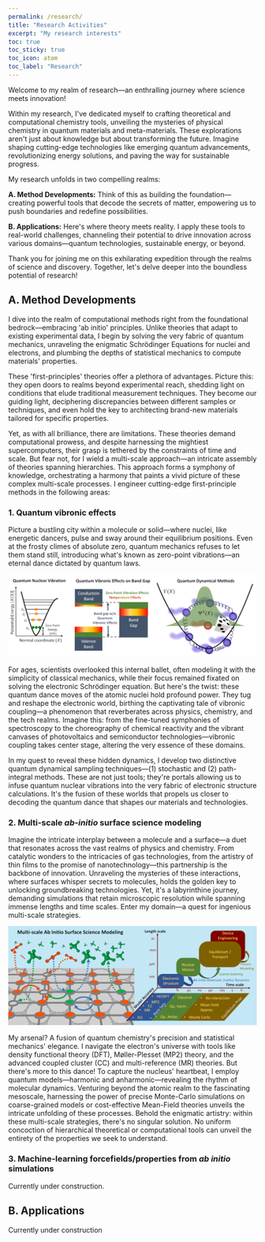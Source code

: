 ```yaml
---
permalink: /research/
title: "Research Activities"
excerpt: "My research interests"
toc: true
toc_sticky: true
toc_icon: atom 
toc_label: "Research"
---
```

Welcome to my realm of research—an enthralling journey where science meets innovation!

Within my research, I've dedicated myself to crafting theoretical and computational chemistry tools, unveiling the mysteries of physical chemistry in quantum materials and meta-materials. These explorations aren't just about knowledge but about transforming the future. Imagine shaping cutting-edge technologies like emerging quantum advancements, revolutionizing energy solutions, and paving the way for sustainable progress.

My research unfolds in two compelling realms:

**A. Method Developments:** Think of this as building the foundation—creating powerful tools that decode the secrets of matter, empowering us to push boundaries and redefine possibilities.

**B. Applications:** Here's where theory meets reality. I apply these tools to real-world challenges, channeling their potential to drive innovation across various domains—quantum technologies, sustainable energy, or beyond.

Thank you for joining me on this exhilarating expedition through the realms of science and discovery. Together, let's delve deeper into the boundless potential of research!

## A. Method Developments
I dive into the realm of computational methods right from the foundational bedrock—embracing 'ab initio' principles. Unlike theories that adapt to existing experimental data, I begin by solving the very fabric of quantum mechanics, unraveling the enigmatic Schrödinger Equations for nuclei and electrons, and plumbing the depths of statistical mechanics to compute materials' properties.
   
These 'first-principles' theories offer a plethora of advantages. Picture this: they open doors to realms beyond experimental reach, shedding light on conditions that elude traditional measurement techniques. They become our guiding light, deciphering discrepancies between different samples or techniques, and even hold the key to architecting brand-new materials tailored for specific properties.

Yet, as with all brilliance, there are limitations. These theories demand computational prowess, and despite harnessing the mightiest supercomputers, their grasp is tethered by the constraints of time and scale. But fear not, for I wield a multi-scale approach—an intricate assembly of theories spanning hierarchies. This approach forms a symphony of knowledge, orchestrating a harmony that paints a vivid picture of these complex multi-scale processes. I engineer cutting-edge first-principle methods in the following areas:

### 1. Quantum vibronic effects

Picture a bustling city within a molecule or solid—where nuclei, like energetic dancers, pulse and sway around their equilibrium positions. Even at the frosty climes of absolute zero, quantum mechanics refuses to let them stand still, introducing what's known as zero-point vibrations—an eternal dance dictated by quantum laws.

![Image](/assets/images/research/Quantum_vibronic_effects.png)

For ages, scientists overlooked this internal ballet, often modeling it with the simplicity of classical mechanics, while their focus remained fixated on solving the electronic Schrödinger equation. But here's the twist: these quantum dance moves of the atomic nuclei hold profound power. They tug and reshape the electronic world, birthing the captivating tale of vibronic coupling—a phenomenon that reverberates across physics, chemistry, and the tech realms. Imagine this: from the fine-tuned symphonies of spectroscopy to the choreography of chemical reactivity and the vibrant canvases of photovoltaics and semiconductor technologies—vibronic coupling takes center stage, altering the very essence of these domains.

In my quest to reveal these hidden dynamics, I develop two distinctive quantum dynamical sampling techniques—(1) stochastic and (2) path-integral methods. These are not just tools; they're portals allowing us to infuse quantum nuclear vibrations into the very fabric of electronic structure calculations. It's the fusion of these worlds that propels us closer to decoding the quantum dance that shapes our materials and technologies.

### 2. Multi-scale *ab-initio* surface science modeling

Imagine the intricate interplay between a molecule and a surface—a duet that resonates across the vast realms of physics and chemistry. From catalytic wonders to the intricacies of gas technologies, from the artistry of thin films to the promise of nanotechnology—this partnership is the backbone of innovation. Unraveling the mysteries of these interactions, where surfaces whisper secrets to molecules, holds the golden key to unlocking groundbreaking technologies. Yet, it's a labyrinthine journey, demanding simulations that retain microscopic resolution while spanning immense lengths and time scales. Enter my domain—a quest for ingenious multi-scale strategies.

![Image](/assets/images/research/multiscale_simulation.png)

My arsenal? A fusion of quantum chemistry's precision and statistical mechanics' elegance. I navigate the electron's universe with tools like density functional theory (DFT), Møller-Plesset (MP2) theory, and the advanced coupled cluster (CC) and multi-reference (MR) theories. But there's more to this dance! To capture the nucleus' heartbeat, I employ quantum models—harmonic and anharmonic—revealing the rhythm of molecular dynamics. Venturing beyond the atomic realm to the fascinating mesoscale, harnessing the power of precise Monte-Carlo simulations on coarse-grained models or cost-effective Mean-Field theories unveils the intricate unfolding of these processes. Behold the enigmatic artistry: within these multi-scale strategies, there's no singular solution. No uniform concoction of hierarchical theoretical or computational tools can unveil the entirety of the properties we seek to understand.

### 3. Machine-learning forcefields/properties from *ab initio* simulations

Currently under construction. 
  
## B. Applications

Currently under construction
